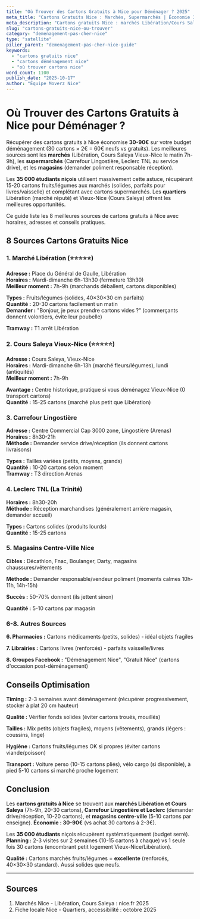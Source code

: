 ```yaml
---
title: "Où Trouver des Cartons Gratuits à Nice pour Déménager ? 2025"
meta_title: "Cartons Gratuits Nice : Marchés, Supermarchés | Économie 30-90€"
meta_description: "Cartons gratuits Nice : marchés Libération/Cours Saleya (7h-9h), Carrefour Lingostière, Leclerc. 30 cartons = 60-90€ économie. Guide complet."
slug: "cartons-gratuits-nice-ou-trouver"
category: "demenagement-pas-cher-nice"
type: "satellite"
pilier_parent: "demenagement-pas-cher-nice-guide"
keywords:
  - "cartons gratuits nice"
  - "cartons déménagement nice"
  - "où trouver cartons nice"
word_count: 1100
publish_date: "2025-10-17"
author: "Équipe Moverz Nice"
---
```


# Où Trouver des Cartons Gratuits à Nice pour Déménager ?

Récupérer des cartons gratuits à Nice économise **30-90€** sur votre budget déménagement (30 cartons × 2€ = 60€ neufs vs gratuits). Les meilleures sources sont les **marchés** (Libération, Cours Saleya Vieux-Nice le matin 7h-9h), les **supermarchés** (Carrefour Lingostière, Leclerc TNL au service drive), et les **magasins** (demander poliment responsable réception).

Les **35 000 étudiants niçois** utilisent massivement cette astuce, récupérant 15-20 cartons fruits/légumes aux marchés (solides, parfaits pour livres/vaisselle) et complétant avec cartons supermarchés. Les **quartiers** Libération (marché réputé) et Vieux-Nice (Cours Saleya) offrent les meilleures opportunités.

Ce guide liste les 8 meilleures sources de cartons gratuits à Nice avec horaires, adresses et conseils pratiques.

## 8 Sources Cartons Gratuits Nice

### 1. Marché Libération (⭐⭐⭐⭐⭐)

**Adresse :** Place du Général de Gaulle, Libération  
**Horaires :** Mardi-dimanche 6h-13h30 (fermeture 13h30)  
**Meilleur moment :** 7h-9h (marchands déballent, cartons disponibles)

**Types :** Fruits/légumes (solides, 40×30×30 cm parfaits)  
**Quantité :** 20-30 cartons facilement un matin  
**Demander :** "Bonjour, je peux prendre cartons vides ?" (commerçants donnent volontiers, évite leur poubelle)

**Tramway :** T1 arrêt Libération

### 2. Cours Saleya Vieux-Nice (⭐⭐⭐⭐⭐)

**Adresse :** Cours Saleya, Vieux-Nice  
**Horaires :** Mardi-dimanche 6h-13h (marché fleurs/légumes), lundi (antiquités)  
**Meilleur moment :** 7h-9h

**Avantage :** Centre historique, pratique si vous déménagez Vieux-Nice (0 transport cartons)  
**Quantité :** 15-25 cartons (marché plus petit que Libération)

### 3. Carrefour Lingostière

**Adresse :** Centre Commercial Cap 3000 zone, Lingostière (Arenas)  
**Horaires :** 8h30-21h  
**Méthode :** Demander service drive/réception (ils donnent cartons livraisons)

**Types :** Tailles variées (petits, moyens, grands)  
**Quantité :** 10-20 cartons selon moment  
**Tramway :** T3 direction Arenas

### 4. Leclerc TNL (La Trinité)

**Horaires :** 8h30-20h  
**Méthode :** Réception marchandises (généralement arrière magasin, demander accueil)

**Types :** Cartons solides (produits lourds)  
**Quantité :** 15-25 cartons

### 5. Magasins Centre-Ville Nice

**Cibles :** Décathlon, Fnac, Boulanger, Darty, magasins chaussures/vêtements

**Méthode :** Demander responsable/vendeur poliment (moments calmes 10h-11h, 14h-15h)

**Succès :** 50-70% donnent (ils jettent sinon)

**Quantité :** 5-10 cartons par magasin

### 6-8. Autres Sources

**6. Pharmacies :** Cartons médicaments (petits, solides) - idéal objets fragiles

**7. Librairies :** Cartons livres (renforcés) - parfaits vaisselle/livres

**8. Groupes Facebook :** "Déménagement Nice", "Gratuit Nice" (cartons d'occasion post-déménagement)

## Conseils Optimisation

**Timing :** 2-3 semaines avant déménagement (récupérer progressivement, stocker à plat 20 cm hauteur)

**Qualité :** Vérifier fonds solides (éviter cartons troués, mouillés)

**Tailles :** Mix petits (objets fragiles), moyens (vêtements), grands (légers : coussins, linge)

**Hygiène :** Cartons fruits/légumes OK si propres (éviter cartons viande/poisson)

**Transport :** Voiture perso (10-15 cartons pliés), vélo cargo (si disponible), à pied 5-10 cartons si marché proche logement

## Conclusion

Les **cartons gratuits à Nice** se trouvent aux **marchés Libération et Cours Saleya** (7h-9h, 20-30 cartons), **Carrefour Lingostière et Leclerc** (demander drive/réception, 10-20 cartons), et **magasins centre-ville** (5-10 cartons par enseigne). **Économie : 30-90€** (vs achat 30 cartons à 2-3€).

Les **35 000 étudiants** niçois récupèrent systématiquement (budget serré). **Planning :** 2-3 visites sur 2 semaines (10-15 cartons à chaque) vs 1 seule fois 30 cartons (encombrant petit logement Vieux-Nice/Libération).

**Qualité :** Cartons marchés fruits/légumes = **excellente** (renforcés, 40×30×30 standard). Aussi solides que neufs.

---

## Sources

1. Marchés Nice - Libération, Cours Saleya : nice.fr 2025
2. Fiche locale Nice - Quartiers, accessibilité : octobre 2025


